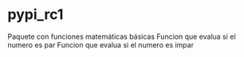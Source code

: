 # pypi_rc1
Paquete con funciones matemáticas básicas
Funcion que evalua si el numero es par
Funcion que evalua si el numero es impar
